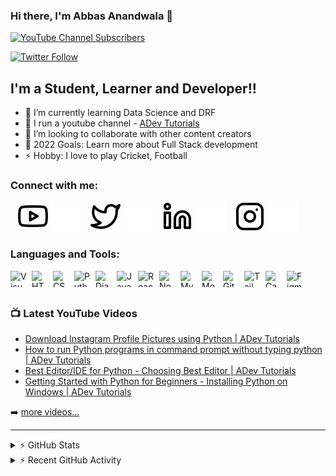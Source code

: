 ### Hi there, I'm Abbas Anandwala 👋

[![YouTube Channel Subscribers](https://img.shields.io/youtube/channel/subscribers/UCjox9dy_JAFEhGWyYmlca-Q?logo=youtube&logoColor=red&style=for-the-badge)][youtube-light]

[![Twitter Follow](https://img.shields.io/twitter/follow/abbasa5251?color=1DA1F2&logo=twitter&style=for-the-badge)](https://twitter.com/intent/follow?original_referer=https://github.com/Abbasa5251&screen_name=abbasa5251)

## I'm a Student, Learner and Developer!!

-   🌱 I’m currently learning Data Science and DRF
-   🎥 I run a youtube channel - [ADev Tutorials][youtube-light]
-   👯 I’m looking to collaborate with other content creators
-   🥅 2022 Goals: Learn more about Full Stack development
-   ⚡ Hobby: I love to play Cricket, Football

### Connect with me:

&nbsp;&nbsp;
[![website](./img/youtube-light.svg)][youtube-light]
[![website](./img/youtube-dark.svg)][youtube-dark]
&nbsp;&nbsp;
[![website](./img/twitter-light.svg)][twitter-light]
[![website](./img/twitter-dark.svg)][twitter-dark]
&nbsp;&nbsp;
[![website](./img/linkedin-light.svg)][linkedin-light]
[![website](./img/linkedin-dark.svg)][linkedin-dark]
&nbsp;&nbsp;
[![website](./img/instagram-light.svg)][instagram-light]
[![website](./img/instagram-dark.svg)][instagram-dark]

### Languages and Tools:

<img alt="Visual Studio Code" style="margin-right:0.5rem;" align="left" width="26px" height="26px" src="https://cdn.jsdelivr.net/gh/devicons/devicon/icons/vscode/vscode-original.svg" />
<img alt="HTML5" style="margin-right:0.5rem;" align="left" width="26px" height="26px" src="https://cdn.jsdelivr.net/gh/devicons/devicon/icons/html5/html5-original.svg" />
<img alt="CSS3" style="margin-right:0.5rem;" align="left" width="26px" height="26px" src="https://cdn.jsdelivr.net/gh/devicons/devicon/icons/css3/css3-original.svg" />
<img alt="Python" style="margin-right:0.5rem;" align="left" width="26px" height="26px" src="https://cdn.jsdelivr.net/gh/devicons/devicon/icons/python/python-original.svg" />
<img alt="Django" style="margin-right:0.5rem;" align="left" width="26px" height="26px" src="https://cdn.jsdelivr.net/gh/devicons/devicon/icons/django/django-plain.svg" />
<img alt="JavaScript" style="margin-right:0.5rem;" align="left" width="26px" height="26px" src="https://cdn.jsdelivr.net/gh/devicons/devicon/icons/javascript/javascript-original.svg" />
<img alt="React" style="margin-right:0.5rem;" align="left" width="26px" height="26px" src="https://cdn.jsdelivr.net/gh/devicons/devicon/icons/react/react-original.svg" />
<img alt="Node.js" style="margin-right:0.5rem;" align="left" width="26px" height="26px" src="https://cdn.jsdelivr.net/gh/devicons/devicon/icons/nodejs/nodejs-original.svg" />
<img alt="MySQL" style="margin-right:0.5rem;" align="left" width="26px" height="26px" src="https://cdn.jsdelivr.net/gh/devicons/devicon/icons/mysql/mysql-original-wordmark.svg" />
<img alt="MongoDB" style="margin-right:0.5rem;" align="left" width="26px" height="26px" src="https://cdn.jsdelivr.net/gh/devicons/devicon/icons/mongodb/mongodb-original.svg" />
<img alt="Git" style="margin-right:0.5rem;" align="left" width="26px" height="26px" src="https://cdn.jsdelivr.net/gh/devicons/devicon/icons/git/git-original.svg" />
<img alt="Tailwindcss" style="margin-right:0.5rem;" align="left" width="26px" height="26px" src="https://cdn.jsdelivr.net/gh/devicons/devicon/icons/tailwindcss/tailwindcss-plain.svg" />
<img alt="Canva" style="margin-right:0.5rem;" align="left" width="26px" height="26px" src="https://cdn.jsdelivr.net/gh/devicons/devicon/icons/canva/canva-original.svg" />
<img alt="Figma" style="margin-right:0.5rem;" align="left" width="26px" height="26px" src="https://cdn.jsdelivr.net/gh/devicons/devicon/icons/figma/figma-original.svg" />

<br />
<br />

### 📺 Latest YouTube Videos

<!-- YOUTUBE:START -->
- [Download Instagram Profile Pictures using Python | ADev Tutorials](https://www.youtube.com/watch?v=uMtZlrP5LOw)
- [How to run Python programs in command prompt without typing python | ADev Tutorials](https://www.youtube.com/watch?v=AVBWmahK8jU)
- [Best Editor/IDE for Python - Choosing Best Editor | ADev Tutorials](https://www.youtube.com/watch?v=MD1SM00sP2s)
- [Getting Started with Python for Beginners - Installing Python on Windows | ADev Tutorials](https://www.youtube.com/watch?v=2a0eTiMUh9k)
<!-- YOUTUBE:END -->

➡️ [more videos...](https://www.youtube.com/channel/UCjox9dy_JAFEhGWyYmlca-Q)

---

<details>
  <summary>⚡ GitHub Stats</summary>
  <img alt="Abbas's GitHub Stats" src="https://github-readme-stats-abbasa5251.vercel.app/api?username=Abbasa5251&show_icons=true&hide_border=true" />
</details>

<details>
	<summary>⚡ Recent GitHub Activity</summary>
	<!--START_SECTION:activity-->
1. 🎉 Merged PR [#1](https://github.com/Abbasa5251/ADev-API/pull/1) in [Abbasa5251/ADev-API](https://github.com/Abbasa5251/ADev-API)
2. 🗣 Commented on [#1](https://github.com/Abbasa5251/ADev-API/issues/1) in [Abbasa5251/ADev-API](https://github.com/Abbasa5251/ADev-API)
3. 💪 Opened PR [#1](https://github.com/Abbasa5251/ADev-API/pull/1) in [Abbasa5251/ADev-API](https://github.com/Abbasa5251/ADev-API)
4. ❗️ Closed issue [#1](https://github.com/Abbasa5251/Django---React--Spotify-API-/issues/1) in [Abbasa5251/Django---React--Spotify-API-](https://github.com/Abbasa5251/Django---React--Spotify-API-)
<!--END_SECTION:activity-->
</details>

[website]: https://react-portfolio-gules.vercel.app/
[youtube-light]: https://www.youtube.com/channel/UCjox9dy_JAFEhGWyYmlca-Q#gh-light-mode-only
[youtube-dark]: https://www.youtube.com/channel/UCjox9dy_JAFEhGWyYmlca-Q#gh-dark-mode-only
[instagram-light]: https://www.instagram.com/adev_tutorials/#gh-light-mode-only
[instagram-dark]: https://www.instagram.com/adev_tutorials/#gh-dark-mode-only
[twitter-light]: https://twitter.com/abbasa5251#gh-light-mode-only
[twitter-dark]: https://twitter.com/abbasa5251#gh-dark-mode-only
[linkedin-light]: https://www.linkedin.com/in/abbas-anandwala-11b4871b3/#gh-light-mode-only
[linkedin-dark]: https://www.linkedin.com/in/abbas-anandwala-11b4871b3/#gh-dark-mode-only
